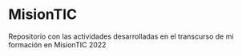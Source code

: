 # MisionTIC

Repositorio con las actividades desarrolladas en el transcurso de mi formación en MisionTIC 2022
